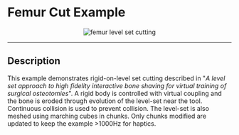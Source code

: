 # Femur Cut Example

<p align="center">
  <img src="../media/lsmCutting.gif" alt="femur level set cutting"/>
</p>

---

## Description

This example demonstrates rigid-on-level set cutting described in "<em>A level set approach to high fidelity interactive bone shaving for virtual training of surgical osteotomies</em>". A rigid body is controlled with virtual coupling and the bone is eroded through evolution of the level-set near the tool. Continuous collision is used to prevent collision. The level-set is also meshed using marching cubes in chunks. Only chunks modified are updated to keep the example >1000Hz for haptics.

[cpp_insert]: <FemurCutExample.cpp>